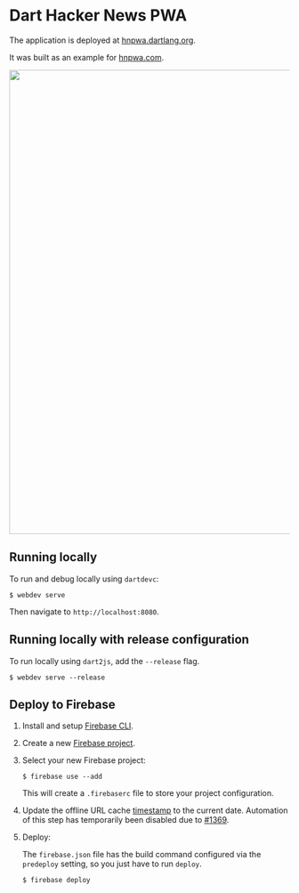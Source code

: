 # Dart Hacker News PWA

The application is deployed at [hnpwa.dartlang.org](https://hnpwa.dartlang.org).

It was built as an example for [hnpwa.com](https://hnpwa.com/).

<img width="834" src="https://user-images.githubusercontent.com/168174/36634757-57637b9a-195e-11e8-82f9-07c882f0471c.png">

## Running locally

To run and debug locally using `dartdevc`:

```console
$ webdev serve
```

Then navigate to `http://localhost:8080`.

## Running locally with release configuration

To run locally using `dart2js`, add the `--release` flag.

```console
$ webdev serve --release
```

## Deploy to Firebase

1. Install and setup [Firebase CLI][firebase-cli].

2. Create a new [Firebase project][firebase-project].

3. Select your new Firebase project:

    ```console
    $ firebase use --add
    ```

    This will create a `.firebaserc` file to store your project configuration.

4. Update the offline URL cache [timestamp][offline-urls-timestamp] to the
   current date. Automation of this step has temporarily been disabled due to
   [#1369][issue-1369].

5. Deploy:

    The `firebase.json` file has the build command configured via the `predeploy`
    setting, so you just have to run `deploy`.

    ```console
    $ firebase deploy
    ```

[firebase-cli]: https://github.com/firebase/firebase-tools
[firebase-project]: https://console.firebase.google.com
[issue-1369]: https://github.com/dart-lang/angular/issues/1369
[offline-urls-timestamp]: https://github.com/dart-lang/angular/blob/master/examples/hacker_news_pwa/lib/pwa/offline_urls.g.dart#L11
